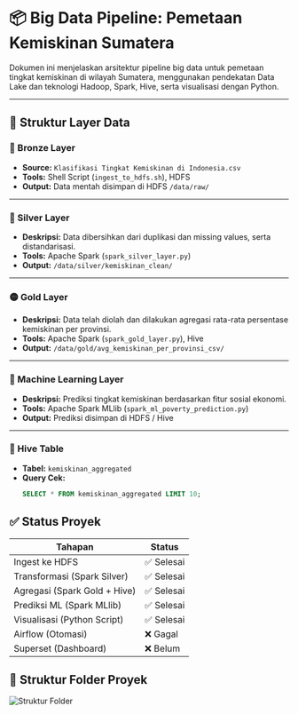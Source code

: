  # 📦 Big Data Pipeline: Pemetaan Kemiskinan Sumatera

Dokumen ini menjelaskan arsitektur pipeline big data untuk pemetaan tingkat kemiskinan di wilayah Sumatera, menggunakan pendekatan Data Lake dan teknologi Hadoop, Spark, Hive, serta visualisasi dengan Python.

---

## 📁 Struktur Layer Data

### 🔹 Bronze Layer
- **Source:** `Klasifikasi Tingkat Kemiskinan di Indonesia.csv`
- **Tools:** Shell Script (`ingest_to_hdfs.sh`), HDFS
- **Output:** Data mentah disimpan di HDFS `/data/raw/`

---

### 🔸 Silver Layer
- **Deskripsi:** Data dibersihkan dari duplikasi dan missing values, serta distandarisasi.
- **Tools:** Apache Spark (`spark_silver_layer.py`)
- **Output:** `/data/silver/kemiskinan_clean/`

---

### 🟡 Gold Layer
- **Deskripsi:** Data telah diolah dan dilakukan agregasi rata-rata persentase kemiskinan per provinsi.
- **Tools:** Apache Spark (`spark_gold_layer.py`), Hive
- **Output:** `/data/gold/avg_kemiskinan_per_provinsi_csv/`

---

### 🧠 Machine Learning Layer
- **Deskripsi:** Prediksi tingkat kemiskinan berdasarkan fitur sosial ekonomi.
- **Tools:** Apache Spark MLlib (`spark_ml_poverty_prediction.py`)
- **Output:** Prediksi disimpan di HDFS / Hive

---

### 🐘 Hive Table
- **Tabel:** `kemiskinan_aggregated`
- **Query Cek:**
  ```sql
  SELECT * FROM kemiskinan_aggregated LIMIT 10;

## ✅ Status Proyek

| Tahapan                          | Status     |
|----------------------------------|------------|
| Ingest ke HDFS                   | ✅ Selesai |
| Transformasi (Spark Silver)      | ✅ Selesai |
| Agregasi (Spark Gold + Hive)     | ✅ Selesai |
| Prediksi ML (Spark MLlib)        | ✅ Selesai |
| Visualisasi (Python Script)      | ✅ Selesai |
| Airflow (Otomasi)                | ❌ Gagal   |
| Superset (Dashboard)             | ❌ Belum   |


## 📂 Struktur Folder Proyek

![Struktur Folder](pipeline.png)

